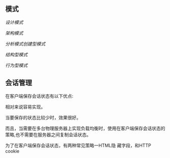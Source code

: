 ## 模式

*设计模式*

*架构模式*

*分析模式创建型模式*

*结构型模式*

*行为型模式*


## 会话管理

在客户端保存会话状态有以下优点:

相对来说容易实现。

当要保存的状态比较少时，效果很好。

而且，当需要在多台物理服务器上实现负载均衡时，使用在客户端保存会话状态的策略,也不需要在服务器之间复制会话状态。

为了在客户端保存会话状态，有两种常见策略一HTML隐 藏字段，和HTTP cookie
